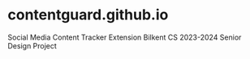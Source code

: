 # contentguard.github.io
Social Media Content Tracker Extension 
Bilkent CS 2023-2024 Senior Design Project

